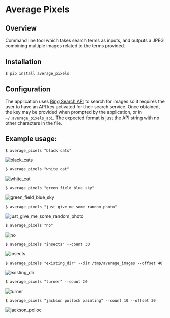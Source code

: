# Average Pixels

## Overview
Command line tool which takes search terms as inputs, and outputs a JPEG combining multiple images related to the terms provided.

## Installation

    $ pip install average_pixels
    
## Configuration
The application uses [Bing Search API](https://www.microsoft.com/cognitive-services/en-us/bing-image-search-api) to search for images so it requires the user to have an API key activated for their search service. Once obtained, the key may be provided when prompted by the application, or in `~/.average_pixels_api`. The expected format is just the API string with no other characters in the file.

## Example usage:

    $ average_pixels "black cats"
    
![black_cats](average_pixels/outputs/black_cats.jpg)

    $ average_pixels "white cat"
    
![white_cat](average_pixels/outputs/white_cat.jpg)

    $ average_pixels "green field blue sky"
    
![green_field_blue_sky](average_pixels/outputs/green_field_blue_sky.jpg)

    $ average_pixels "just give me some random photo"

![just_give_me_some_random_photo](average_pixels/outputs/just_give_me_some_random_photo.jpg)

    $ average_pixels "no"

![no](average_pixels/outputs/no.jpg)

    $ average_pixels "insects" --count 30

![insects](average_pixels/outputs/insects.jpg)

    $ average_pixels "existing_dir" --dir /tmp/average_images --offset 40

![existing_dir](average_pixels/outputs/existing_dir.jpg)

    $ average_pixels "turner" --count 20

![turner](average_pixels/outputs/turner.jpg)

    $ average_pixels "jackson pollock painting" --count 10 --offset 30

![jackson_polloc](average_pixels/outputs/jackson_pollock_painting.jpg)

